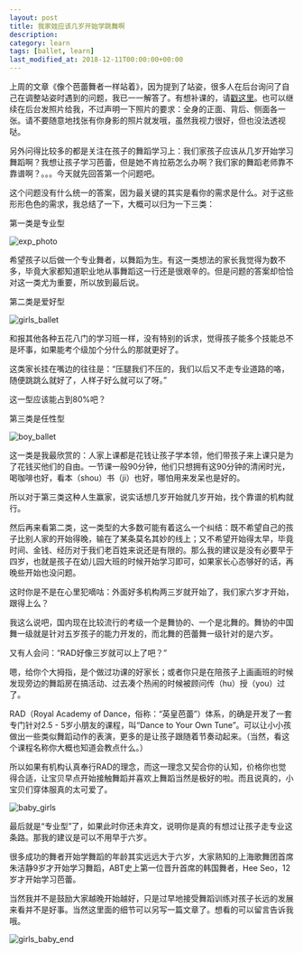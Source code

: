 ```yaml
---
layout: post
title: 我家娃应该几岁开始学跳舞啊
description: 
category: learn
tags: [ballet, learn]
last_modified_at: 2018-12-11T00:00:00+00:00
---
```


上周的文章《像个芭蕾舞者一样站着》，因为提到了站姿，很多人在后台询问了自己在调整站姿时遇到的问题，我已一一解答了。有想补课的，请[戳这里](/2018/12/04/standing)。也可以继续在后台发照片给我，不过声明一下照片的要求：全身的正面、背后、侧面各一张。请不要随意地找张有你身影的照片就发哦，虽然我视力很好，但也没法透视哒。

另外问得比较多的都是关注在孩子的舞蹈学习上：我们家孩子应该从几岁开始学习舞蹈啊？我想让孩子学习芭蕾，但是她不肯拉筋怎么办啊？我们家的舞蹈老师靠不靠谱啊？。。。今天就先回答第一个问题吧。

这个问题没有什么统一的答案，因为最关键的其实是看你的需求是什么。对于这些形形色色的需求，我总结了一下，大概可以归为一下三类：

第一类是专业型

![exp_photo](/../assets/img/exp_type.JPG)

希望孩子以后做一个专业舞者，以舞蹈为生。有这一类想法的家长我觉得为数不多，毕竟大家都知道职业地从事舞蹈这一行还是很艰辛的。但是问题的答案却恰恰对这一类尤为重要，所以放到最后说。

第二类是爱好型

![girls_ballet](/../assets/img/girls_ballet.JPG)

和报其他各种五花八门的学习班一样，没有特别的诉求，觉得孩子能多个技能总不是坏事，如果能考个级加个分什么的那就更好了。

这类家长挂在嘴边的往往是：“压腿我们不压的，我们以后又不走专业道路的咯，随便跳跳么就好了，人样子好么就可以了呀。”

这一型应该能占到80%吧？

第三类是任性型

![boy_ballet](/../assets/img/boy_ballet.JPG)

这一类是我最欣赏的：人家上课都是花钱让孩子学本领，他们带孩子来上课只是为了花钱买他们的自由。一节课一般90分钟，他们只想拥有这90分钟的清闲时光，喝咖啡也好，看本（shou）书（ji）也好，哪怕用来发呆也是好的。

所以对于第三类这种人生赢家，说实话想几岁开始就几岁开始，找个靠谱的机构就行。

然后再来看第二类，这一类型的大多数可能有着这么一个纠结：既不希望自己的孩子比别人家的开始得晚，输在了某条莫名其妙的线上；又不希望开始得太早，毕竟时间、金钱、经历对于我们老百姓来说还是有限的。那么我的建议是没有必要早于四岁，也就是孩子在幼儿园大班的时候开始学习即可，如果家长心态够好的话，再晚些开始也没问题。

这时你是不是在心里犯嘀咕：外面好多机构两三岁就开始了，我们家六岁才开始，跟得上么？

我这么说吧，国内现在比较流行的考级一个是舞协的、一个是北舞的。舞协的中国舞一级就是针对五岁孩子的能力开发的，而北舞的芭蕾舞一级针对的是六岁。

又有人会问：“RAD好像三岁就可以上了吧？”

嗯，给你个大拇指，是个做过功课的好家长；或者你只是在陪孩子上画画班的时候发现旁边的舞蹈房在搞活动、过去凑个热闹的时候被顾问传（hu）授（you）过了。

RAD（Royal Academy of Dance，俗称：“英皇芭蕾”）体系，的确是开发了一套专门针对2.5 - 5岁小朋友的课程，叫“Dance to Your Own Tune”。可以让小小孩做出一些类似舞蹈动作的表演，更多的是让孩子跟随着节奏动起来。（当然，看这个课程名称你大概也知道会教点什么。）

所以如果有机构认真奉行RAD的理念，而这一理念又契合你的认知，价格你也觉得合适，让宝贝早点开始接触舞蹈并喜欢上舞蹈当然是极好的啦。而且说真的，小宝贝们穿体服真的太可爱了。

![baby_girls](/../assets/img/baby_girls.JPG)

最后就是“专业型”了，如果此时你还未弃文，说明你是真的有想过让孩子走专业这条路。那我的建议是可以不用早于六岁。

很多成功的舞者开始学舞蹈的年龄其实远远大于六岁，大家熟知的上海歌舞团首席朱洁静9岁才开始学习舞蹈，ABT史上第一位晋升首席的韩国舞者，Hee Seo，12岁才开始学习芭蕾。

当然我并不是鼓励大家越晚开始越好，只是过早地接受舞蹈训练对孩子长远的发展来看并不是好事。当然这里面的细节可以另写一篇文章了。想看的可以留言告诉我哦。

![girls_baby_end](/../assets/img/girls_baby_end.JPG)
